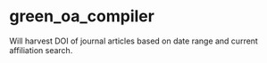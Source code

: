 # green_oa_compiler
Will harvest DOI of journal articles based on date range and current affiliation search.
